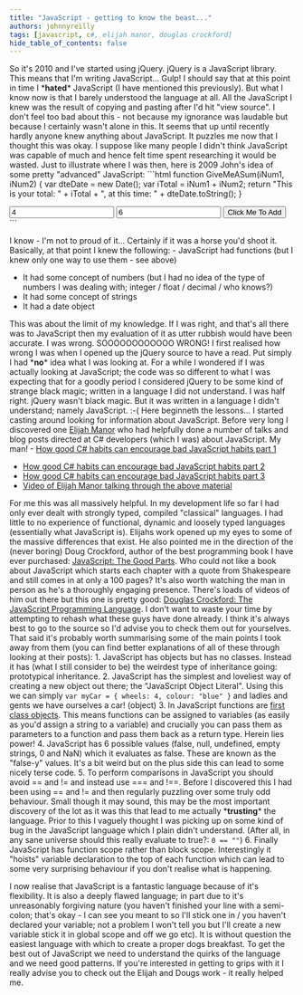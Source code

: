 ```yaml
---
title: "JavaScript - getting to know the beast..."
authors: johnnyreilly
tags: [javascript, c#, elijah manor, douglas crockford]
hide_table_of_contents: false
---
```

So it's 2010 and I've started using jQuery. jQuery is a JavaScript library. This means that I'm writing JavaScript... Gulp! I should say that at this point in time I \***hated**\* JavaScript (I have mentioned this previously). But what I know now is that I barely understood the language at all. All the JavaScript I knew was the result of copying and pasting after I'd hit "view source". I don't feel too bad about this - not because my ignorance was laudable but because I certainly wasn't alone in this. It seems that up until recently hardly anyone knew anything about JavaScript. It puzzles me now that I thought this was okay. I suppose like many people I didn't think JavaScript was capable of much and hence felt time spent researching it would be wasted. Just to illustrate where I was then, here is 2009 John's idea of some pretty "advanced" JavaScript: ```html
function GiveMeASum(iNum1, iNum2) 
{
  var dteDate = new Date();
  var iTotal = iNum1 + iNum2;
  return "This is your total: " + iTotal + ", at this time: " + dteDate.toString();
}

<input type="text" id="Number1" value="4" />
<input type="text" id="Number2" value="6" />
<input type="button" 
  value="Click Me To Add" 
  onclick="alert(GiveMeASum(parseInt(document.getElementById(Number1).value, 10), parseInt(document.getElementById(Number2).value, 10)))" />
```

 I know - I'm not to proud of it... Certainly if it was a horse you'd shoot it. Basically, at that point I knew the following: - JavaScript had functions (but I knew only one way to use them - see above)
- It had some concept of numbers (but I had no idea of the type of numbers I was dealing with; integer / float / decimal / who knows?)
- It had some concept of strings
- It had a date object



 This was about the limit of my knowledge. If I was right, and that's all there was to JavaScript then my evaluation of it as utter rubbish would have been accurate. I was wrong. SOOOOOOOOOOOO WRONG! I first realised how wrong I was when I opened up the jQuery source to have a read. Put simply I had \***no**\* idea what I was looking at. For a while I wondered if I was actually looking at JavaScript; the code was so different to what I was expecting that for a goodly period I considered jQuery to be some kind of strange black magic; written in a language I did not understand. I was half right. jQuery wasn't black magic. But it was written in a language I didn't understand; namely JavaScript. :-( Here beginneth the lessons... I started casting around looking for information about JavaScript. Before very long I discovered one [Elijah Manor](http://www.elijahmanor.com/) who had helpfully done a number of talks and blog posts directed at C# developers (which I was) about JavaScript. My man! - [How good C# habits can encourage bad JavaScript habits part 1](http://enterprisejquery.com/2010/10/how-good-c-habits-can-encourage-bad-javascript-habits-part-1/)
- [How good C# habits can encourage bad JavaScript habits part 2](http://enterprisejquery.com/2010/10/how-good-c-habits-can-encourage-bad-javascript-habits-part-2/)
- [How good C# habits can encourage bad JavaScript habits part 3](http://enterprisejquery.com/2010/10/how-good-c-habits-can-encourage-bad-javascript-habits-part-3/)
- [Video of Elijah Manor talking through the above material](https://blogs.msdn.com/b/ukmsdn/archive/2011/06/10/javascript-for-the-c-developer.aspx)



 For me this was all massively helpful. In my development life so far I had only ever dealt with strongly typed, compiled "classical" languages. I had little to no experience of functional, dynamic and loosely typed languages (essentially what JavaScript is). Elijahs work opened up my eyes to some of the massive differences that exist. He also pointed me in the direction of the (never boring) Doug Crockford, author of the best programming book I have ever purchased: [JavaScript: The Good Parts](http://www.amazon.co.uk/JavaScript-Good-Parts-Douglas-Crockford/dp/0596517742). Who could not like a book about JavaScript which starts each chapter with a quote from Shakespeare and still comes in at only a 100 pages? It's also worth watching the man in person as he's a thoroughly engaging presence. There's loads of videos of him out there but this one is pretty good: [Douglas Crockford: The JavaScript Programming Language](http://www.youtube.com/watch?v=v2ifWcnQs6M). I don't want to waste your time by attempting to rehash what these guys have done already. I think it's always best to go to the source so I'd advise you to check them out for yourselves. That said it's probably worth summarising some of the main points I took away from them (you can find better explanations of all of these through looking at their posts): 1. JavaScript has objects but has no classes. Instead it has (what I still consider to be) the weirdest type of inheritance going: prototypical inheritance. 
2. JavaScript has the simplest and loveliest way of creating a new object out there; the "JavaScript Object Literal". Using this we can simply `var myCar = { wheels: 4, colour: "blue" }` and ladies and gents we have ourselves a car! (object) 
3. In JavaScript functions are [first class objects](http://en.wikipedia.org/wiki/First-class_function). This means functions can be assigned to variables (as easily as you'd assign a string to a variable) and crucially you can pass them as parameters to a function and pass them back as a return type. Herein lies power! 
4. JavaScript has 6 possible values (false, null, undefined, empty strings, 0 and NaN) which it evaluates as false. These are known as the "false-y" values. It's a bit weird but on the plus side this can lead to some nicely terse code. 
5. To perform comparisons in JavaScript you should avoid == and != and instead use === and !==. Before I discovered this I had been using == and != and then regularly puzzling over some truly odd behaviour. Small though it may sound, this may be the most important discovery of the lot as it was this that lead to me actually \***trusting**\* the language. Prior to this I vaguely thought I was picking up on some kind of bug in the JavaScript language which I plain didn't understand. (After all, in any sane universe should this really evaluate to true?: `0 == ""`) 
6. Finally JavaScript has function scope rather than block scope. Interestingly it "hoists" variable declaration to the top of each function which can lead to some very surprising behaviour if you don't realise what is happening. 



I now realise that JavaScript is a fantastic language because of it's flexibility. It is also a deeply flawed language; in part due to it's unreasonably forgiving nature (you haven't finished your line with a semi-colon; that's okay - I can see you meant to so I'll stick one in / you haven't declared your variable; not a problem I won't tell you but I'll create a new variable stick it in global scope and off we go etc). It is without question the easiest language with which to create a proper dogs breakfast. To get the best out of JavaScript we need to understand the quirks of the language and we need good patterns. If you're interested in getting to grips with it I really advise you to check out the Elijah and Dougs work - it really helped me.
